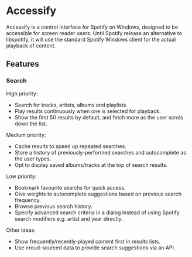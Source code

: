 # Accessify

Accessify is a control interface for Spotify on Windows, designed to be accessible for screen reader users.  Until Spotify release an alternative to libspotify, it will use the standard Spotify Windows client for the actual playback of content.

## Features

### Search

High priority:

- Search for tracks, artists, albums and playlists.
- Play results continuously when one is selected for playback.
- Show the first 50 results by default, and fetch more as the user scrols down the list.

Medium priority:

- Cache results to speed up repeated searches.
- Store a history of previously-performed searches and autocomplete as the user types.
- Opt to display saved albums/tracks at the top of search results.

Low priority:

- Bookmark favourite searchs for quick access.
- Give weights to autocomplete suggestions based on previous search frequency.
- Browse previous search history.
- Specify advanced search criteria in a dialog instead of using Spotify search modifiers e.g. artist and year directly.

Other ideas:

- Show frequently/recently-played content first in results lists.
- Use croud-sourced data to provide search suggestions via an API.

